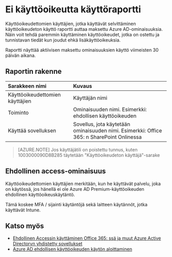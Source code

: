 <properties
    pageTitle="Ei käyttöoikeutta käyttöraportti | Microsoft Azure"
    description="Käyttöoikeudettomien käyttäjien, jotka käyttävät selvittäminen käyttöoikeudeton käyttö raportti auttaa maksettu Azure AD-ominaisuuksia."
    services="active-directory"
    documentationCenter=""
    authors="MarkusVi"
    manager="femila"
    editor=""/>

<tags
    ms.service="active-directory"
    ms.workload="identity"
    ms.tgt_pltfrm="na"
    ms.devlang="na"
    ms.topic="article"
    ms.date="10/20/2016"
    ms.author="markvi"/>

# <a name="unlicensed-usage-report"></a>Ei käyttöoikeutta käyttöraportti

Käyttöoikeudettomien käyttäjien, jotka käyttävät selvittäminen käyttöoikeudeton käyttö raportti auttaa maksettu Azure AD-ominaisuuksia. Näin voit tehdä paremmin käyttäminen käyttöoikeudet, jotka on ostettu ja tunnistavan tiedät kun joudut ehkä lisäkäyttöoikeuksia. 

Raportti näyttää aktiivisen maksettu ominaisuuksien käyttö viimeisten 30 päivän aikana. 

## <a name="report-structure"></a>Raportin rakenne
 
| Sarakkeen nimi          |    Kuvaus |
| :--                  | :--         |
| Käyttöoikeudettomien käyttäjien      |    Käyttäjän nimi |
| Toiminto              | Ominaisuuden nimi. Esimerkki: ehdollisen käyttöoikeuden |
| Käyttää sovelluksen | Sovellus, jota käytetään ominaisuuden nimi. Esimerkki: Office 365: n SharePoint Onlinessa |

 
> [AZURE.NOTE] Jos käyttäjätili on poistettu tunnus, kuten 1003000090D8B285 täytetään "Käyttöoikeudeton käyttäjä"-sarake


## <a name="conditional-access-feature"></a>Ehdollinen access-ominaisuus

Käyttöoikeudettomien käyttäjien merkitään, kun he käyttävät palvelu, joka on käytössä, jos hänellä ei ole Azure AD Premium-käyttöoikeuden ehdollinen käyttöoikeuskäytäntö. 

Tämä koskee MFA / sijainti käytäntöjä sekä laitteen käytännöt, jotka käyttävät Intune.
 

## <a name="see-also"></a>Katso myös

- [Ehdollinen Accessin käyttäminen Office 365: ssä ja muut Azure Active Directoryn yhdistetty sovellukset](active-directory-conditional-access.md)
- [Azure AD ehdollisen käyttöoikeuden käytön aloittaminen](active-directory-conditional-access-azuread-connected-apps.md) 


